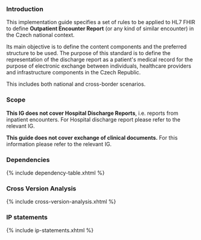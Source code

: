 ### Introduction

This implementation guide specifies a set of rules to be applied to HL7 FHIR to define **Outpatient Encounter Report** (or any kind of similar encounter) in the Czech national context.

Its main objective is to define the content components and the preferred structure to be used. The purpose of this standard is to define the representation of the discharge report as a patient's medical record for the purpose of electronic exchange between individuals, healthcare providers and infrastructure components in the Czech Republic.

This includes both national and cross-border scenarios.


### Scope

**This IG does not cover Hospital Discharge Reports**, i.e. reports from inpatient encounters. For Hospital discharge report please refer to the relevant IG.
<!-- TODO: add link to IG once it will be published -->

**This guide does not cover exchange of clinical documents.** For this information please refer to the relevant IG.
<!-- TODO: add link to IG once it will be published -->


### Dependencies

{% include dependency-table.xhtml %}

### Cross Version Analysis

{% include cross-version-analysis.xhtml %}

### IP statements

{% include ip-statements.xhtml %}
